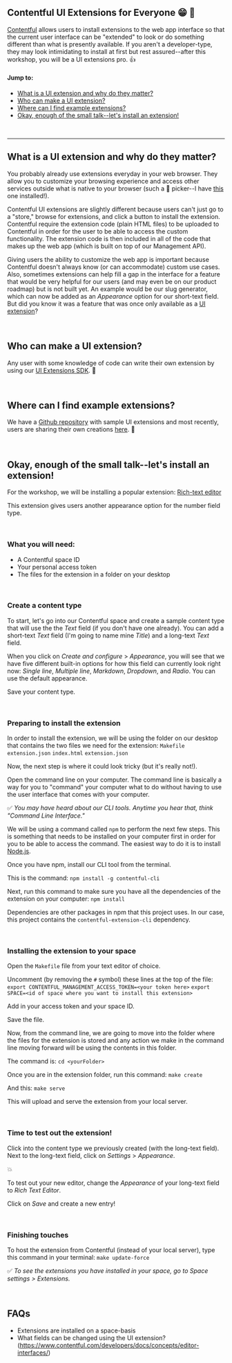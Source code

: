 ## Contentful UI Extensions for Everyone :grin: :tada:


[Contentful](https://www.contentful.com/) allows users to install extensions to the web app interface so that the current user interface can be "extended" to look or do something different than what is presently available. If you aren't a developer-type, they may look intimidating to install at first but rest assured--after this workshop, you will be a UI extensions pro. :+1:

#### Jump to:
- [What is a UI extension and why do they matter?](#what-is-a-ui-extension-and-why-do-they-matter)
- [Who can make a UI extension?](#who-can-make-a-ui-extension)
- [Where can I find example extensions?](#where-can-i-find-example-extensions)
- [Okay, enough of the small talk--let's install an extension!](#okay-enough-of-the-small-talk--lets-install-an-extension)

<br>
<hr>

## What is a UI extension and why do they matter?

You probably already use extensions everyday in your web browser. They allow you to customize your browsing experience and access other services outside what is native to your browser (such a  :rainbow:  picker--I have [this](https://goo.gl/xdYHW) one installed!).

Contentful UI extensions are slightly different because users can't just go to a "store," browse for extensions, and click a button to install the extension. Contentful require the extension code (plain HTML files) to be uploaded to Contentful in order for the user to be able to access the custom functionality. The extension code is then included in all of the code that makes up the web app (which is built on top of our Management API).

Giving users the ability to customize the web app is important because Contentful doesn't always know (or can accommodate) custom use cases. Also, sometimes extensions can help fill a gap in the interface for a feature that would be very helpful for our users (and may even be on our product roadmap) but is not built yet. An example would be our slug generator, which can now be added as an _Appearance_ option for our short-text field. But did you know it was a feature that was once only available as a [UI extension](https://github.com/contentful/extensions/tree/master/samples/slug)?

<br>

## Who can make a UI extension?
Any user with some knowledge of code can write their own extension by using our [UI Extensions SDK](https://github.com/contentful/ui-extensions-sdk). :punch:

<br>

## Where can I find example extensions?
We have a [Github repository](https://github.com/contentful/extensions) with sample UI extensions and most recently, users are sharing their own creations [here](https://www.contentfulcommunity.com/c/ecosystem/show-us-your-extension). :beers:

<br>

## Okay, enough of the small talk--let's install an extension!

For the workshop, we will be installing a popular extension: [Rich-text editor](https://github.com/contentful/extensions/tree/master/samples/alloy-editor)

This extension gives users another appearance option for the number field type.

<br>

### What you will need:
- A Contentful space ID
- Your personal access token
- The files for the extension in a folder on your desktop

<br>

### Create a content type
To start, let's go into our Contentful space and create a sample content type that will use the the _Text_ field (if you don't have one already). You can add a short-text  _Text_ field (I'm going to name mine _Title_) and a long-text _Text_ field.

When you click on _Create and configure_ > _Appearance_, you will see that we have five different built-in options for how this field can currently look right now: _Single line_, _Multiple line_, _Markdown_, _Dropdown_, and _Radio_. You can use the default appearance.

Save your content type.

<br>

### Preparing to install the extension

In order to install the extension, we will be using the folder on our desktop that contains the two files we need for the extension:
`Makefile`
`extension.json`
`index.html`
`extension.json`

Now, the next step is where it could look tricky (but it's really not!).

Open the command line on your computer. The command line is basically a way for you to "command" your computer what to do without having to use the user interface that comes with your computer.

:white_check_mark:	_You may have heard about our CLI tools. Anytime you hear that, think "Command Line Interface."_

We will be using a command called `npm` to perform the next few steps. This is something that needs to be installed on your computer first in order for you to be able to access the command. The easiest way to do it is to install [Node.js](https://docs.npmjs.com/getting-started/installing-node).

Once you have npm, install our CLI tool from the terminal.

This is the command:
`npm install -g contentful-cli`

Next, run this command to make sure you have all the dependencies of the extension on your computer:
`npm install`

Dependencies are other packages in npm that this project uses. In our case, this project contains the `contentful-extension-cli` dependency.

<br>

### Installing the extension to your space

Open the `Makefile` file from your text editor of choice.

Uncomment (by removing the `#` symbol) these lines at the top of the file:
`export CONTENTFUL_MANAGEMENT_ACCESS_TOKEN=<your token here>`
`export SPACE=<id of space where you want to install this extension>`

Add in your access token and your space ID.

Save the file.

Now, from the command line, we are going to move into the folder where the files for the extension is stored and any action we make in the command line moving forward will be using the contents in this folder.

The command is:
`cd <yourFolder>`

Once you are in the extension folder, run this command:
`make create`

And this:
`make serve`

This will upload and serve the extension from your local server.

<br>

### Time to test out the extension!
Click into the content type we previously created (with the long-text field).
Next to the long-text field, click on _Settings_ > _Appearance_.

:boom:

To test out your new editor, change the _Appearance_ of your long-text field to _Rich Text Editor_.

Click on _Save_ and create a new entry!

<br>

### Finishing touches
To host the extension from Contentful (instead of your local server), type this command in your terminal:
`make update-force`

:white_check_mark: _To see the extensions you have installed in your space, go to _Space settings_ > _Extensions_._

<br>

## FAQs
- Extensions are installed on a space-basis
- What fields can be changed using the UI extension? (https://www.contentful.com/developers/docs/concepts/editor-interfaces/)
